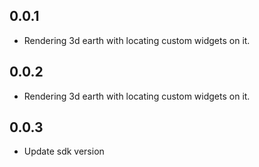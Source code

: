 ## 0.0.1

* Rendering 3d earth with locating custom widgets on it.

## 0.0.2

* Rendering 3d earth with locating custom widgets on it.

## 0.0.3

* Update sdk version


